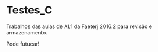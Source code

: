 # Testes_C
Trabalhos das aulas de AL1 da Faeterj 2016.2 para revisão e armazenamento.

Pode futucar!
